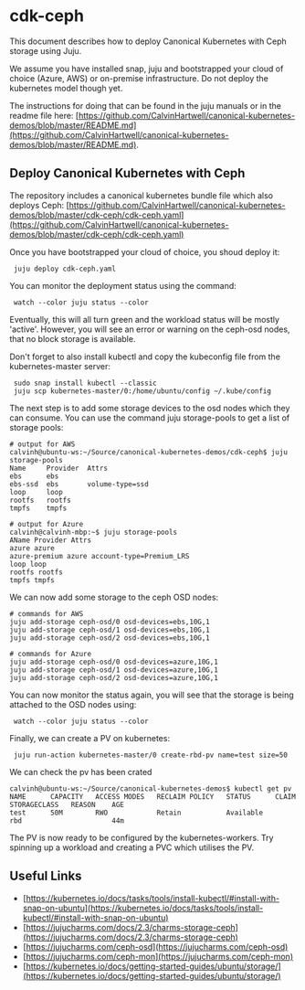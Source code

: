 # cdk-ceph

This document describes how to deploy Canonical Kubernetes with Ceph storage using Juju.

We assume you have installed snap, juju and bootstrapped your cloud of choice (Azure, AWS) or on-premise infrastructure. Do not deploy the kubernetes model though yet.

The instructions for doing that can be found in the juju manuals or in the readme file here: [https://github.com/CalvinHartwell/canonical-kubernetes-demos/blob/master/README.md](https://github.com/CalvinHartwell/canonical-kubernetes-demos/blob/master/README.md).

## Deploy Canonical Kubernetes with Ceph

The repository includes a canonical kubernetes bundle file which also deploys Ceph: [https://github.com/CalvinHartwell/canonical-kubernetes-demos/blob/master/cdk-ceph/cdk-ceph.yaml](https://github.com/CalvinHartwell/canonical-kubernetes-demos/blob/master/cdk-ceph/cdk-ceph.yaml)

Once you have bootstrapped your cloud of choice, you shoud deploy it:

```
 juju deploy cdk-ceph.yaml
```

You can monitor the deployment status using the command:

```
 watch --color juju status --color
```

Eventually, this will all turn green and the workload status will be mostly 'active'. However, you will see an error or warning on the ceph-osd nodes, that no block storage is available.

Don't forget to also install kubectl and copy the kubeconfig file from the kubernetes-master server:

```
 sudo snap install kubectl --classic
 juju scp kubernetes-master/0:/home/ubuntu/config ~/.kube/config
```

The next step is to add some storage devices to the osd nodes which they can consume. You can use the command juju storage-pools to get a list of storage pools:

```
# output for AWS
calvinh@ubuntu-ws:~/Source/canonical-kubernetes-demos/cdk-ceph$ juju storage-pools
Name     Provider  Attrs
ebs      ebs       
ebs-ssd  ebs       volume-type=ssd
loop     loop      
rootfs   rootfs    
tmpfs    tmpfs

# output for Azure
calvinh@calvinh-mbp:~$ juju storage-pools
AName Provider Attrs
azure azure
azure-premium azure account-type=Premium_LRS
loop loop
rootfs rootfs
tmpfs tmpfs
```

We can now add some storage to the ceph OSD nodes:

```
# commands for AWS
juju add-storage ceph-osd/0 osd-devices=ebs,10G,1
juju add-storage ceph-osd/1 osd-devices=ebs,10G,1
juju add-storage ceph-osd/2 osd-devices=ebs,10G,1

# commands for Azure
juju add-storage ceph-osd/0 osd-devices=azure,10G,1
juju add-storage ceph-osd/1 osd-devices=azure,10G,1
juju add-storage ceph-osd/2 osd-devices=azure,10G,1
```

You can now monitor the status again, you will see that the storage is being attached to the OSD nodes using:

```
 watch --color juju status --color
```

Finally, we can create a PV on kubernetes:

```
 juju run-action kubernetes-master/0 create-rbd-pv name=test size=50
```

We can check the pv has been crated

```
calvinh@ubuntu-ws:~/Source/canonical-kubernetes-demos$ kubectl get pv
NAME      CAPACITY   ACCESS MODES   RECLAIM POLICY   STATUS      CLAIM     STORAGECLASS   REASON    AGE
test      50M        RWO            Retain           Available             rbd                      44m

```

The PV is now ready to be configured by the kubernetes-workers. Try spinning up a workload and creating a PVC which utilises the PV.


## Useful Links
- [https://kubernetes.io/docs/tasks/tools/install-kubectl/#install-with-snap-on-ubuntu](https://kubernetes.io/docs/tasks/tools/install-kubectl/#install-with-snap-on-ubuntu)
- [https://jujucharms.com/docs/2.3/charms-storage-ceph](https://jujucharms.com/docs/2.3/charms-storage-ceph)
- [https://jujucharms.com/ceph-osd](https://jujucharms.com/ceph-osd)
- [https://jujucharms.com/ceph-mon](https://jujucharms.com/ceph-mon)
- [https://kubernetes.io/docs/getting-started-guides/ubuntu/storage/](https://kubernetes.io/docs/getting-started-guides/ubuntu/storage/)
